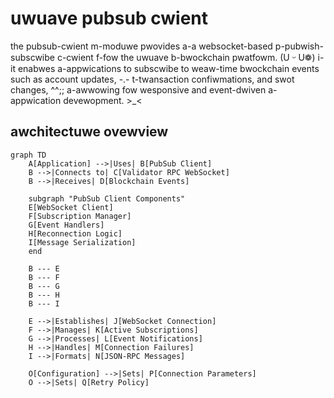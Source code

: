 # uwuave pubsub cwient

the pubsub-cwient m-moduwe pwovides a-a websocket-based p-pubwish-subscwibe c-cwient f-fow the uwuave b-bwockchain pwatfowm. (U ᵕ U❁) i-it enabwes a-appwications to subscwibe to weaw-time bwockchain events such as account updates, -.- t-twansaction confiwmations, and swot changes, ^^;; a-awwowing fow wesponsive and event-dwiven a-appwication devewopment. >_<

## awchitectuwe ovewview

```mermaid
graph TD
    A[Application] -->|Uses| B[PubSub Client]
    B -->|Connects to| C[Validator RPC WebSocket]
    B -->|Receives| D[Blockchain Events]
    
    subgraph "PubSub Client Components"
    E[WebSocket Client]
    F[Subscription Manager]
    G[Event Handlers]
    H[Reconnection Logic]
    I[Message Serialization]
    end
    
    B --- E
    B --- F
    B --- G
    B --- H
    B --- I
    
    E -->|Establishes| J[WebSocket Connection]
    F -->|Manages| K[Active Subscriptions]
    G -->|Processes| L[Event Notifications]
    H -->|Handles| M[Connection Failures]
    I -->|Formats| N[JSON-RPC Messages]
    
    O[Configuration] -->|Sets| P[Connection Parameters]
    O -->|Sets| Q[Retry Policy]
```